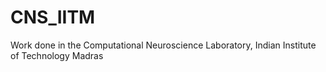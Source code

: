 # CNS_IITM
Work done in the Computational Neuroscience Laboratory, Indian Institute of Technology Madras
